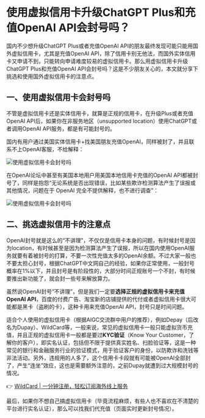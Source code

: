 # 使用虚拟信用卡升级ChatGPT Plus和充值OpenAI API会封号吗？

国内不少想升级ChatGPT Plus或者充值OpenAI API的朋友最终发现可能只能用国外虚拟信用卡，尤其是充值OpenAI API，除了信用卡别无他法，而国外实体信用卡又申请不到，只能转向申请难度较易的虚拟信用卡。那么用虚拟信用卡升级ChatGPT Plus和充值OpenAI API会封号吗？这是不少朋友关心的，本文就分享下挑选和使用国外虚拟信用卡的注意点。

## 一、使用虚拟信用卡会封号吗

不管是虚拟信用卡还是实体信用卡，就算是正规的信用卡，在升级Plus或者充值OpenAI API后，如果你在非服务地区（unsupported location）使用ChatGPT或者调用OpenAI API服务，都是有可能封号的。

国内有用户通过美国实体信用卡+找美国朋友充值OpenAI，同样被封了，并且联系不上OpenAI客服，不给解释：

![使用虚拟信用卡会封号吗](https://bbtdd.com/img/00751629499.webp)

在OpenAI论坛中甚至有美国本地用户用美国本地信用卡充值的OpenAI API都被封号了，同样是抱怨“无论系统是否出现错误，比如某些欺诈检测算法产生了误报或其他情况，问题在于 OpenAI 完全不提供解释，也不进行调查”：

![使用虚拟信用卡会封号吗](https://bbtdd.com/img/85682821.webp)

## 二、挑选虚拟信用卡的注意点

OpenAI封号就是这么的“不讲理”，不仅仅是信用卡本身的问题，有时候封号是因为location，有时候甚至是因为检测算法产生了误报，所以在国内使用OpenAI服务就要有着被封号的打算，不要一次性充值太多的OpenAI余额。不过大家一般也不要太担心封号，根据ChatGPT中文网自己的经验，如果你正常使用，一般封号概率在1%以下，并且封号是有阶段性的，大部分时间正规账号一个不封，有时候要推出新功能了，就会封一些号来解放算力。

虽然说OpenAI封号“不讲理”，但是我们一定要**选择正规的虚拟信用卡来充值OpenAI API**，百度的付费广告、淘宝新的店铺提供的代付或者虚拟信用卡很大可能都是黑卡（盗刷的卡），这种卡用来充值OpenAI API，封号只是时间问题。

适合个人使用的虚拟信用卡（根据AIGC交流群中用户的推荐），例如Depay（后改名为Dupay）、WildCard等，一般来说，常见的虚拟信用卡一般只能虚拟货币充值，并且正规的虚拟信用卡一般都是要过**KYC验证**（Know Your Customer，了解你的客户），即实名认证，包括但不限于提供真实姓名、扫脸验证等，这是一种常见的银行和金融服务行业的验证模式，用于验证客户的身份，以防欺诈和洗钱等非法活动。另外，违规用的人多了，这个信用卡卡段就有可能被OpenAI全部封了，产生“连坐”效应，这也是需要额外注意的，之前Dupay就遭到过大规模封号的情况。

👉 [WildCard | 一分钟注册，轻松订阅海外线上服务](https://bbtdd.com/WildCard)

最后，如果你不想自己搞虚拟信用卡（毕竟流程麻烦，有些人也不喜欢在不清楚的平台进行实名认证），那么可以找我们代充值（页面实时更新封号情况）。